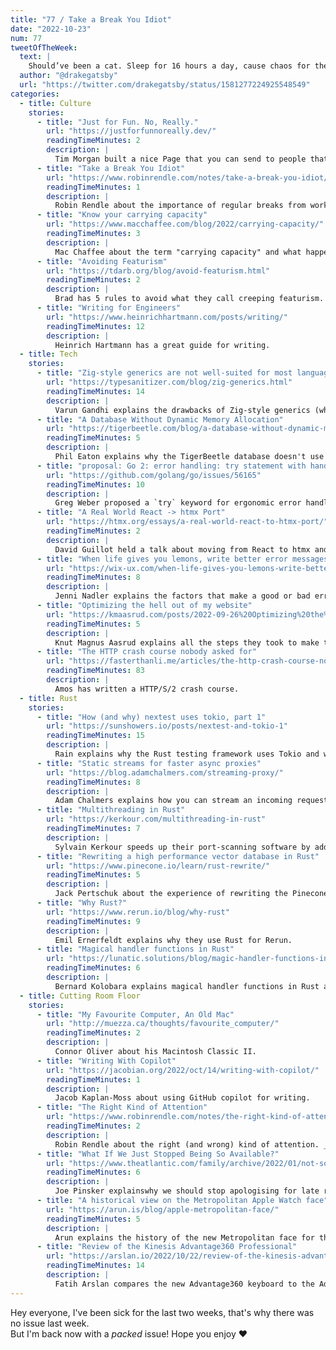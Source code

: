 ```yaml
---
title: "77 / Take a Break You Idiot"
date: "2022-10-23"
num: 77
tweetOfTheWeek:
  text: |
    Should’ve been a cat. Sleep for 16 hours a day, cause chaos for the other 8. Scream loudly whenever I’m hungry. Knock shit off the counter for no reason
  author: "@drakegatsby"
  url: "https://twitter.com/drakegatsby/status/1581277224925548549"
categories:
  - title: Culture
    stories:
      - title: "Just for Fun. No, Really."
        url: "https://justforfunnoreally.dev/"
        readingTimeMinutes: 2
        description: |
          Tim Morgan built a nice Page that you can send to people that don't get why you're working on a side project that doesn't look like it will make money.
      - title: "Take a Break You Idiot"
        url: "https://www.robinrendle.com/notes/take-a-break-you-idiot/"
        readingTimeMinutes: 1
        description: |
          Robin Rendle about the importance of regular breaks from work.
      - title: "Know your carrying capacity"
        url: "https://www.macchaffee.com/blog/2022/carrying-capacity/"
        readingTimeMinutes: 3
        description: |
          Mac Chaffee about the term "carrying capacity" and what happens if you don't know yours.
      - title: "Avoiding Featurism"
        url: "https://tdarb.org/blog/avoid-featurism.html"
        readingTimeMinutes: 2
        description: |
          Brad has 5 rules to avoid what they call creeping featurism.
      - title: "Writing for Engineers"
        url: "https://www.heinrichhartmann.com/posts/writing/"
        readingTimeMinutes: 12
        description: |
          Heinrich Hartmann has a great guide for writing.
  - title: Tech
    stories:
      - title: "Zig-style generics are not well-suited for most languages"
        url: "https://typesanitizer.com/blog/zig-generics.html"
        readingTimeMinutes: 14
        description: |
          Varun Gandhi explains the drawbacks of Zig-style generics (which are modelled closely after C++ templates).
      - title: "A Database Without Dynamic Memory Allocation"
        url: "https://tigerbeetle.com/blog/a-database-without-dynamic-memory/"
        readingTimeMinutes: 5
        description: |
          Phil Eaton explains why the TigerBeetle database doesn't use dynamic memory That's one way to get around Zig's manual memory management I guess.
      - title: "proposal: Go 2: error handling: try statement with handler"
        url: "https://github.com/golang/go/issues/56165"
        readingTimeMinutes: 10
        description: |
          Greg Weber proposed a `try` keyword for ergonomic error handling in Go.
      - title: "A Real World React -> htmx Port"
        url: "https://htmx.org/essays/a-real-world-react-to-htmx-port/"
        readingTimeMinutes: 2
        description: |
          David Guillot held a talk about moving from React to htmx and the results are staggering.
      - title: "When life gives you lemons, write better error messages"
        url: "https://wix-ux.com/when-life-gives-you-lemons-write-better-error-messages-46c5223e1a2f"
        readingTimeMinutes: 8
        description: |
          Jenni Nadler explains the factors that make a good or bad error message.
      - title: "Optimizing the hell out of my website"
        url: "https://kmaasrud.com/posts/2022-09-26%20Optimizing%20the%20hell%20out%20of%20my%20website.html"
        readingTimeMinutes: 5
        description: |
          Knut Magnus Aasrud explains all the steps they took to make their website _really_ tiny.
      - title: "The HTTP crash course nobody asked for"
        url: "https://fasterthanli.me/articles/the-http-crash-course-nobody-asked-for"
        readingTimeMinutes: 83
        description: |
          Amos has written a HTTP/S/2 crash course.
  - title: Rust
    stories:
      - title: "How (and why) nextest uses tokio, part 1"
        url: "https://sunshowers.io/posts/nextest-and-tokio-1"
        readingTimeMinutes: 15
        description: |
          Rain explains why the Rust testing framework uses Tokio and what it used before.
      - title: "Static streams for faster async proxies"
        url: "https://blog.adamchalmers.com/streaming-proxy/"
        readingTimeMinutes: 8
        description: |
          Adam Chalmers explains how you can stream an incoming request body to an outgoing request in Rust.
      - title: "Multithreading in Rust"
        url: "https://kerkour.com/multithreading-in-rust"
        readingTimeMinutes: 7
        description: |
          Sylvain Kerkour speeds up their port-scanning software by adding threads.
      - title: "Rewriting a high performance vector database in Rust"
        url: "https://www.pinecone.io/learn/rust-rewrite/"
        readingTimeMinutes: 5
        description: |
          Jack Pertschuk about the experience of rewriting the Pinecone database in Rust.
      - title: "Why Rust?"
        url: "https://www.rerun.io/blog/why-rust"
        readingTimeMinutes: 9
        description: |
          Emil Ernerfeldt explains why they use Rust for Rerun.
      - title: "Magical handler functions in Rust"
        url: "https://lunatic.solutions/blog/magic-handler-functions-in-rust/"
        readingTimeMinutes: 6
        description: |
          Bernard Kolobara explains magical handler functions in Rust and why they can be ineffective.
  - title: Cutting Room Floor
    stories:
      - title: "My Favourite Computer, An Old Mac"
        url: "http://muezza.ca/thoughts/favourite_computer/"
        readingTimeMinutes: 2
        description: |
          Connor Oliver about his Macintosh Classic II.
      - title: "Writing With Copilot"
        url: "https://jacobian.org/2022/oct/14/writing-with-copilot/"
        readingTimeMinutes: 1
        description: |
          Jacob Kaplan-Moss about using GitHub copilot for writing.
      - title: "The Right Kind of Attention"
        url: "https://www.robinrendle.com/notes/the-right-kind-of-attention/"
        readingTimeMinutes: 2
        description: |
          Robin Rendle about the right (and wrong) kind of attention. _Thanks, Jan!_
      - title: "What If We Just Stopped Being So Available?"
        url: "https://www.theatlantic.com/family/archive/2022/01/not-sorry-for-my-delay/621264/"
        readingTimeMinutes: 6
        description: |
          Joe Pinsker explainswhy we should stop apologising for late responses. _Thanks, Eric!_
      - title: "A historical view on the Metropolitan Apple Watch face"
        url: "https://arun.is/blog/apple-metropolitan-face/"
        readingTimeMinutes: 5
        description: |
          Arun explains the history of the new Metropolitan face for the Apple Watch. Be sure to checkout earlier posts about World Time, GMT and more!
      - title: "Review of the Kinesis Advantage360 Professional"
        url: "https://arslan.io/2022/10/22/review-of-the-kinesis-advantage360-professional/"
        readingTimeMinutes: 14
        description: |
          Fatih Arslan compares the new Advantage360 keyboard to the Advantage2 from Kinesis.
---
```


Hey everyone, I've been sick for the last two weeks, that's why there was no
issue last week.  
But I'm back now with a _packed_ issue!
Hope you enjoy ❤️

